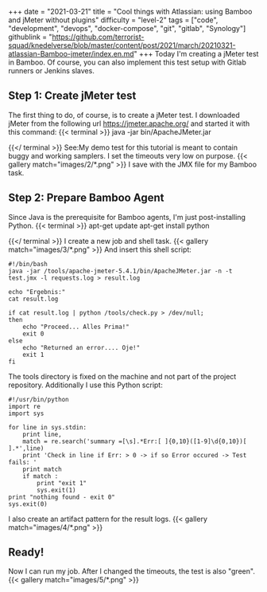 +++
date = "2021-03-21"
title = "Cool things with Atlassian: using Bamboo and jMeter without plugins"
difficulty = "level-2"
tags = ["code", "development", "devops", "docker-compose", "git", "gitlab", "Synology"]
githublink = "https://github.com/terrorist-squad/knedelverse/blob/master/content/post/2021/march/20210321-atlassian-Bamboo-jmeter/index.en.md"
+++
Today I'm creating a jMeter test in Bamboo. Of course, you can also implement this test setup with Gitlab runners or Jenkins slaves.
## Step 1: Create jMeter test
The first thing to do, of course, is to create a jMeter test. I downloaded jMeter from the following url https://jmeter.apache.org/ and started it with this command:
{{< terminal >}}
java -jar bin/ApacheJMeter.jar

{{</ terminal >}}
See:My demo test for this tutorial is meant to contain buggy and working samplers. I set the timeouts very low on purpose.
{{< gallery match="images/2/*.png" >}}
I save with the JMX file for my Bamboo task.
## Step 2: Prepare Bamboo Agent
Since Java is the prerequisite for Bamboo agents, I'm just post-installing Python.
{{< terminal >}}
apt-get update
apt-get install python

{{</ terminal >}}
I create a new job and shell task.
{{< gallery match="images/3/*.png" >}}
And insert this shell script:
```
#!/bin/bash
java -jar /tools/apache-jmeter-5.4.1/bin/ApacheJMeter.jar -n -t test.jmx -l requests.log > result.log

echo "Ergebnis:"
cat result.log

if cat result.log | python /tools/check.py > /dev/null; 
then
    echo "Proceed... Alles Prima!"
    exit 0
else
    echo "Returned an error.... Oje!"
    exit 1
fi

```
The tools directory is fixed on the machine and not part of the project repository. Additionally I use this Python script:
```
#!/usr/bin/python
import re
import sys
 
for line in sys.stdin:
    print line,
    match = re.search('summary =[\s].*Err:[ ]{0,10}([1-9]\d{0,10})[ ].*',line)
    print 'Check in line if Err: > 0 -> if so Error occured -> Test fails: '
    print match
    if match :
        print "exit 1"
        sys.exit(1)
print "nothing found - exit 0"
sys.exit(0)

```
I also create an artifact pattern for the result logs.
{{< gallery match="images/4/*.png" >}}

## Ready!
Now I can run my job. After I changed the timeouts, the test is also "green".
{{< gallery match="images/5/*.png" >}}